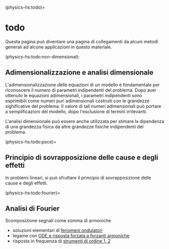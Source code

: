 (physics-hs:todo)=
# todo

Questa pagina può diventare una pagina di collegamenti da alcuni metodi generali ad alcune applicazioni in questo materiale.

(physics-hs:todo:non-dimensional):
## Adimensionalizzazione e analisi dimensionale
L'adimensionalizzazione delle equazioni di un modello è fondamentale per riconoscere il numero di parametri indipendenti del problema. Dopo aver ottenuto le equazioni adimensionali, i parametri indipendenti sono esprimibili come numeri puri adimensionali costruiti con le grandezze sighificative del problema. Il valore di tali numeri adimensionali può portare a semplificazioni del modello, dopo l'esclusione di termini irrilevanti.

L'analisi dimensionale può essere anche utilizzata per stimare la dipendenza di una grandezza fisica da altre grandezze fisiche indipendenti del problema.

(physics-hs:todo:psce)=
## Principio di sovrapposizione delle cause e degli effetti
In problemi lineari, si può sfruttare il principio di sovrapposizione delle cause e degli effetti.

(physics-hs:todo:fourier)=
## Analisi di Fourier
Scomposizione segnali come somma di armoniche

- soluzioni elementari di [fenomeni ondulatori](physics-hs:waves:intro)
- legame con [ODE e risposta forzata a forzanti armoniche](https://basics2022.github.io/bbooks-math-miscellanea-hs/ch/ode.html)
- risposta in frequenza di [strumenti di ordine 1, 2](physics-hs:intro:measurements:order)

